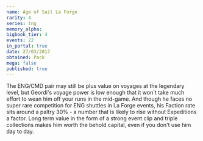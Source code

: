 ```yaml
---
name: Age of Sail La Forge
rarity: 4
series: tng
memory_alpha:
bigbook_tier: 4
events: 22
in_portal: true
date: 27/03/2017
obtained: Pack
mega: false
published: true
---
```


The ENG/CMD pair may still be plus value on voyages at the legendary level, but Geordi's voyage power is low enough that it won't take much effort to wean him off your runs in the mid-game. And though he faces no super rare competition for ENG shuttles in La Forge events, his Faction rate sits around a paltry 30% - a number that is likely to rise without Expeditions a factor. Long term value in the form of a strong event clip and triple collections makes him worth the behold capital, even if you don't use him day to day.
